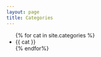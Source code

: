 ```yaml
---
layout: page
title: Categories
---
```


<ul>
    {% for cat in site.categories %}
        <li>{{ cat }}</li>
    {% endfor%}
</ul>